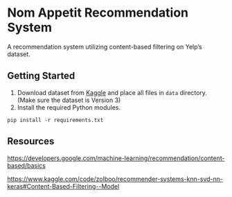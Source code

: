 # Nom Appetit Recommendation System 

A recommendation system utilizing content-based filtering on Yelp’s dataset.

## Getting Started 
1. Download dataset from [Kaggle](https://www.kaggle.com/datasets/yelp-dataset/yelp-dataset/versions/3) and place all files in `data` directory. (Make sure the dataset is Version 3)
2. Install the required Python modules.
```
pip install -r requirements.txt
```

## Resources

https://developers.google.com/machine-learning/recommendation/content-based/basics

https://www.kaggle.com/code/zolboo/recommender-systems-knn-svd-nn-keras#Content-Based-Filtering--Model

